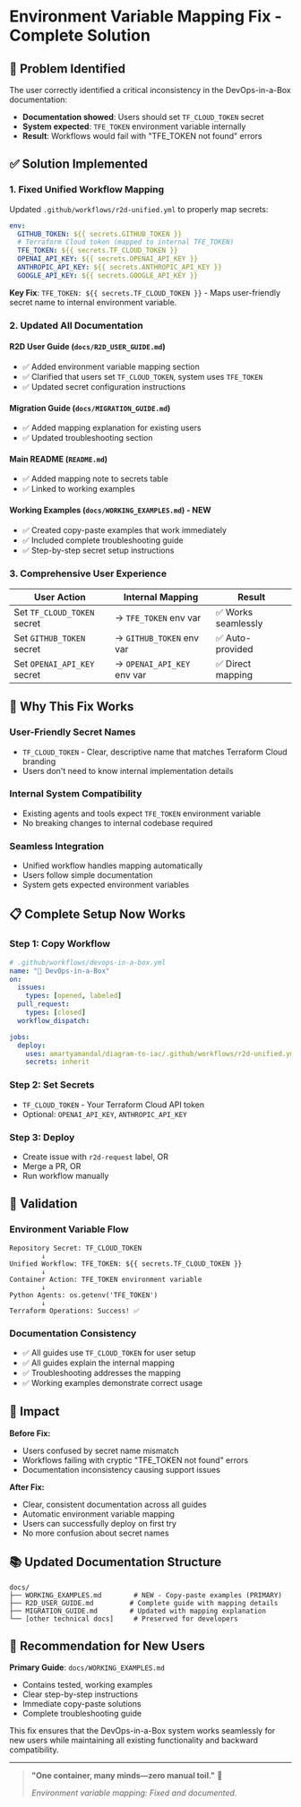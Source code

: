 # Environment Variable Mapping Fix - Complete Solution

## 🎯 Problem Identified

The user correctly identified a critical inconsistency in the DevOps-in-a-Box documentation:

- **Documentation showed**: Users should set `TF_CLOUD_TOKEN` secret
- **System expected**: `TFE_TOKEN` environment variable internally
- **Result**: Workflows would fail with "TFE_TOKEN not found" errors

## ✅ Solution Implemented

### 1. Fixed Unified Workflow Mapping
Updated `.github/workflows/r2d-unified.yml` to properly map secrets:

```yaml
env:
  GITHUB_TOKEN: ${{ secrets.GITHUB_TOKEN }}
  # Terraform Cloud token (mapped to internal TFE_TOKEN)
  TFE_TOKEN: ${{ secrets.TF_CLOUD_TOKEN }}
  OPENAI_API_KEY: ${{ secrets.OPENAI_API_KEY }}
  ANTHROPIC_API_KEY: ${{ secrets.ANTHROPIC_API_KEY }}
  GOOGLE_API_KEY: ${{ secrets.GOOGLE_API_KEY }}
```

**Key Fix**: `TFE_TOKEN: ${{ secrets.TF_CLOUD_TOKEN }}` - Maps user-friendly secret name to internal environment variable.

### 2. Updated All Documentation

#### R2D User Guide (`docs/R2D_USER_GUIDE.md`)
- ✅ Added environment variable mapping section
- ✅ Clarified that users set `TF_CLOUD_TOKEN`, system uses `TFE_TOKEN`
- ✅ Updated secret configuration instructions

#### Migration Guide (`docs/MIGRATION_GUIDE.md`)
- ✅ Added mapping explanation for existing users
- ✅ Updated troubleshooting section

#### Main README (`README.md`)
- ✅ Added mapping note to secrets table
- ✅ Linked to working examples

#### Working Examples (`docs/WORKING_EXAMPLES.md`) - NEW
- ✅ Created copy-paste examples that work immediately
- ✅ Included complete troubleshooting guide
- ✅ Step-by-step secret setup instructions

### 3. Comprehensive User Experience

| User Action | Internal Mapping | Result |
|-------------|------------------|--------|
| Set `TF_CLOUD_TOKEN` secret | → `TFE_TOKEN` env var | ✅ Works seamlessly |
| Set `GITHUB_TOKEN` secret | → `GITHUB_TOKEN` env var | ✅ Auto-provided |
| Set `OPENAI_API_KEY` secret | → `OPENAI_API_KEY` env var | ✅ Direct mapping |

## 🎯 Why This Fix Works

### User-Friendly Secret Names
- `TF_CLOUD_TOKEN` - Clear, descriptive name that matches Terraform Cloud branding
- Users don't need to know internal implementation details

### Internal System Compatibility
- Existing agents and tools expect `TFE_TOKEN` environment variable
- No breaking changes to internal codebase required

### Seamless Integration
- Unified workflow handles mapping automatically
- Users follow simple documentation
- System gets expected environment variables

## 📋 Complete Setup Now Works

### Step 1: Copy Workflow
```yaml
# .github/workflows/devops-in-a-box.yml
name: "🤖 DevOps-in-a-Box"
on:
  issues:
    types: [opened, labeled]
  pull_request:
    types: [closed]
  workflow_dispatch:

jobs:
  deploy:
    uses: amartyamandal/diagram-to-iac/.github/workflows/r2d-unified.yml@main
    secrets: inherit
```

### Step 2: Set Secrets
- `TF_CLOUD_TOKEN` - Your Terraform Cloud API token
- Optional: `OPENAI_API_KEY`, `ANTHROPIC_API_KEY`

### Step 3: Deploy
- Create issue with `r2d-request` label, OR
- Merge a PR, OR  
- Run workflow manually

## 🎉 Validation

### Environment Variable Flow
```
Repository Secret: TF_CLOUD_TOKEN
        ↓
Unified Workflow: TFE_TOKEN: ${{ secrets.TF_CLOUD_TOKEN }}
        ↓
Container Action: TFE_TOKEN environment variable
        ↓
Python Agents: os.getenv('TFE_TOKEN')
        ↓
Terraform Operations: Success! ✅
```

### Documentation Consistency
- ✅ All guides use `TF_CLOUD_TOKEN` for user setup
- ✅ All guides explain the internal mapping
- ✅ Troubleshooting addresses the mapping
- ✅ Working examples demonstrate correct usage

## 🚀 Impact

**Before Fix:**
- Users confused by secret name mismatch
- Workflows failing with cryptic "TFE_TOKEN not found" errors
- Documentation inconsistency causing support issues

**After Fix:**
- Clear, consistent documentation across all guides
- Automatic environment variable mapping
- Users can successfully deploy on first try
- No more confusion about secret names

## 📚 Updated Documentation Structure

```
docs/
├── WORKING_EXAMPLES.md        # NEW - Copy-paste examples (PRIMARY)
├── R2D_USER_GUIDE.md         # Complete guide with mapping details
├── MIGRATION_GUIDE.md        # Updated with mapping explanation
└── [other technical docs]     # Preserved for developers
```

## 🎯 Recommendation for New Users

**Primary Guide**: `docs/WORKING_EXAMPLES.md`
- Contains tested, working examples
- Clear step-by-step instructions
- Immediate copy-paste solutions
- Complete troubleshooting guide

This fix ensures that the DevOps-in-a-Box system works seamlessly for new users while maintaining all existing functionality and backward compatibility.

---

> **"One container, many minds—zero manual toil."** 🤖
> 
> *Environment variable mapping: Fixed and documented.*
